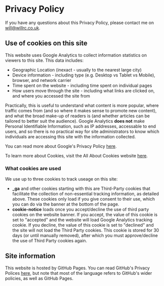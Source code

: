 # Privacy Policy
If you have any questions about this Privacy Policy, please contact me on [will@willrc.co.uk](mailto:will@willrc.co.uk?subject=Privacy).

## Use of cookies on this site
This website uses Google Analytics to collect information statistics on viewers to this site. This data includes:

* Geographic Location (inexact - usually to the nearest large city)
* Device information - including type (e.g. Desktop vs Tablet vs Mobile), browser, and network carrier
* Time spent on the website - including time spent on individual pages
* How users move through the site - including what links are clicked on, and where you accessed the site from

Practically, this is useful to understand what content is more popular, where traffic comes from (and so where it makes sense to promote new content), and what the broad make-up of readers is (and whether articles can be tailored to better suit the audience). Google Analytics **does not** make Personal Identifiable Information, such as IP addresses, accessable to end users, and so there is no practical way for site administrators to know which individuals are accessing this site with the information collected.

You can read more about Google's Privacy Policy [here](https://policies.google.com/privacy).

To learn more about Cookies, visit the All About Cookies website [here](http://allaboutcookies.org/).

### What cookies are used
We use up to three cookies to track useage on this site:

* **_ga** and other cookies starting with this are Third-Party cookies that facilitate the collection of non-essential tracking information, as detailed above. These cookies only load if you give consent to their use, which you can do via the banner at the bottom of the page.
* **cookie-notice** loads once you accept/decline the use of third party cookies on the website banner. If you accept, the value of this cookie is set to "accepted" and the website will load Google Analytics tracking cookie. If you decline, the value of this cookie is set to "declined" and the site will not load the Third Party cookies. This cookie is stored for 30 days (or until manually removed), after which you must approve/decline the use of Third Party cookies again.

## Site information
This website is hosted by GitHub Pages. You can read GitHub's Privacy Polices [here](https://docs.github.com/en/site-policy/privacy-policies/github-privacy-statement), but note that most of the language refers to GitHub's wider policies, as well as GitHub Pages.